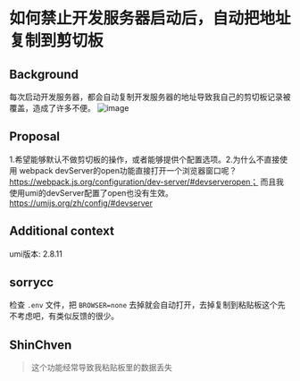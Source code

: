 # 如何禁止开发服务器启动后，自动把地址复制到剪切板

## Background

每次启动开发服务器，都会自动复制开发服务器的地址导致我自己的剪切板记录被覆盖，造成了许多不便。
![image](https://user-images.githubusercontent.com/23020389/61263994-7da2f580-a7bd-11e9-9297-8a58bd1011ff.png)

## Proposal

1.希望能够默认不做剪切板的操作，或者能够提供个配置选项。2.为什么不直接使用 webpack devServer的open功能直接打开一个浏览器窗口呢？https://webpack.js.org/configuration/dev-server/#devserveropen；
而且我使用umi的devServer配置了open也没有生效。https://umijs.org/zh/config/#devserver

## Additional context

umi版本: 2.8.11

## sorrycc

检查 `.env` 文件，把 `BROWSER=none` 去掉就会自动打开，去掉复制到粘贴板这个先不考虑吧，有类似反馈的很少。

## ShinChven

> 这个功能经常导致我粘贴板里的数据丢失
